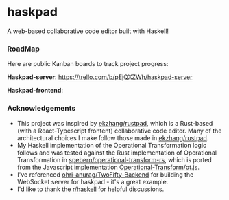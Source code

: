 # haskpad
A web-based collaborative code editor built with Haskell! 


### RoadMap
Here are public Kanban boards to track project progress:

**Haskpad-server**:
https://trello.com/b/pEjQXZWh/haskpad-server

**Haskpad-frontend**:


### Acknowledgements
- This project was inspired by [ekzhang/rustpad](https://github.com/ekzhang/rustpad), which is a Rust-based (with a React-Typescript frontent) collaborative code editor. Many of the architectural choices I make follow those made in [ekzhang/rustpad](https://github.com/ekzhang/rustpad).
- My Haskell implementation of the Operational Transformation logic follows and was tested against the Rust implementation of Operational Transformation in [spebern/operational-transform-rs](https://github.com/spebern/operational-transform-rs), which is ported from the Javascript implementation [Operational-Transform/ot.js](https://github.com/Operational-Transformation/ot.js/).
- I've referenced [ohri-anurag/TwoFifty-Backend](https://github.com/ohri-anurag/TwoFifty-Backend) for building the WebSocket server for haskpad - it's a great example. 
- I'd like to thank the [r/haskell](https://www.reddit.com/r/haskell/) for helpful discussions. 
